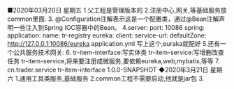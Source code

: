 ■2020年03月20日 星期五
1.父工程是管理版本的
2.注册中心,网关,等基础服务放common里面.
3. @Configuration注解表示这是一个配置类，通过@Bean注解声明一些注入到Spring IOC容器中的Bean。
4.server:
    port: 10086
  spring:
    application:
      name: tr-registry
  eureka:
    client:
      service-url:
        defaultZone: http://127.0.0.1:10086/eureka
  application.yml 写上这个,euraka就配好
5.还有一个公共服务技术网关:
6.
    tr-item-interface:写实体类
    tr-item-service:写增删改查任务
    tr-item-service,将来要注册成微服务,要依赖eureka,web,mybatis,等等
7. 
<dependency>
            <groupId>cn.trader.service</groupId>
            <artifactId>tr-item-interface</artifactId>
            <version>1.0.0-SNAPSHOT</version>
        </dependency>
◆2020年3月21日 星期六
1.通用工具类服务,基础服务
2.common工程不需要启动,他就是jar包
3.
        
    


      
        